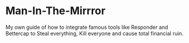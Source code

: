 # Man-In-The-Mirrror
My own guide of how to integrate famous tools like Responder and Bettercap to Steal everything, Kill everyone and cause total financial ruin.
